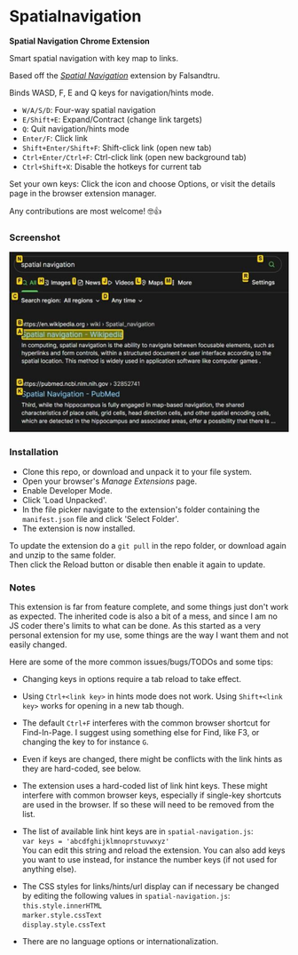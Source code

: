 # Spatialnavigation

**Spatial Navigation Chrome Extension**

Smart spatial navigation with key map to links.

Based off the *[Spatial Navigation](https://github.com/falsandtru/spatial-navigation)* extension by Falsandtru.

Binds WASD, F, E and Q keys for navigation/hints mode.

- `W/A/S/D`: Four-way spatial navigation
- `E/Shift+E`: Expand/Contract (change link targets)
- `Q`: Quit navigation/hints mode
- `Enter/F`: Click link
- `Shift+Enter/Shift+F`: Shift-click link (open new tab)
- `Ctrl+Enter/Ctrl+F`: Ctrl-click link (open new background tab)
- `Ctrl+Shift+X`: Disable the hotkeys for current tab

Set your own keys: Click the icon and choose Options, or visit the details page in the browser extension manager.

Any contributions are most welcome! 🤓👍

### Screenshot

![Screenshot of extension in use](img/screenshot.jpg "Screenshot of extension in use")

### Installation

- Clone this repo, or download and unpack it to your file system.
- Open your browser's *Manage Extensions* page.
- Enable Developer Mode.
- Click 'Load Unpacked'.
- In the file picker navigate to the extension's folder containing the `manifest.json` file and click 'Select Folder'.
- The extension is now installed.

To update the extension do a `git pull` in the repo folder, or download again and unzip to the same folder.\
Then click the Reload button or disable then enable it again to update.

### Notes

This extension is far from feature complete, and some things just don't work as expected.
The inherited code is also a bit of a mess, and since I am no JS coder there's limits to what can be done.
As this started as a very personal extension for my use, some things are the way I want them and not easily changed.

Here are some of the more common issues/bugs/TODOs and some tips:

- Changing keys in options require a tab reload to take effect.

- Using `Ctrl+<link key>` in hints mode does not work. Using `Shift+<link key>` works for opening in a new tab though.

- The default `Ctrl+F` interferes with the common browser shortcut for Find-In-Page. I suggest using something else for Find, like F3, or changing the key to for instance `G`.

- Even if keys are changed, there might be conflicts with the link hints as they are hard-coded, see below.

- The extension uses a hard-coded list of link hint keys. These might interfere with common browser keys, especially if single-key shortcuts are used in the browser. If so these will need to be removed from the list.

- The list of available link hint keys are in `spatial-navigation.js`:\
`var keys = 'abcdfghijklmnoprstuvwxyz'`\
You can edit this string and reload the extension. You can also add keys you want to use instead, for instance the number keys (if not used for anything else).

- The CSS styles for links/hints/url display can if necessary be changed by editing the following values in `spatial-navigation.js`:\
`this.style.innerHTML`\
`marker.style.cssText`\
`display.style.cssText`

- There are no language options or internationalization.

